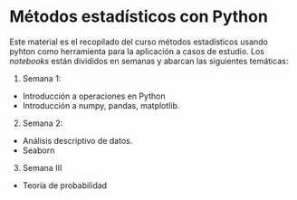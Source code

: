# **Métodos estadísticos con Python**

Este material es el recopilado del curso métodos estadísticos usando pyhton como herramienta para la aplicación a casos de estudio.
Los *notebooks* están divididos en semanas y abarcan las siguientes temáticas:

1. Semana 1: 
  - Introducción a operaciones en Python
  - Introducción a numpy, pandas, matplotlib.
2. Semana 2: 
  - Análisis descriptivo de datos.
  - Seaborn
3. Semana III
  - Teoría de probabilidad 


 
